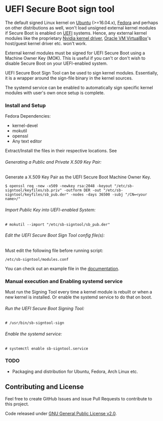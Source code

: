 # UEFI Secure Boot sign tool

The default signed Linux kernel on [Ubuntu](https://www.ubuntu.com/) (>=16.04.x), [Fedora](https://getfedora.org/) and perhaps on other distributions as well, won't load unsigned external kernel modules if Secure Boot is enabled on [UEFI](https://en.wikipedia.org/wiki/Unified_Extensible_Firmware_Interface) systems.
Hence, any external kernel modules like the proprietary [Nvidia kernel driver](https://www.nvidia.com/object/unix.html), [Oracle VM VirtualBox](https://www.virtualbox.org/)'s host/guest kernel driver etc. won't work.

External kernel modules must be signed for UEFI Secure Boot using a Machine Owner Key (MOK).
This is useful if you can't or don't wish to disable Secure Boot on your UEFI-enabled system.

UEFI Secure Boot Sign Tool can be used to sign kernel modules.
Essentially, it is a wrapper around the sign-file binary in the kernel sources.

The systemd service can be enabled to automatically sign specific kernel modules with user's own once setup is complete.

### Install and Setup

Fedora Dependencies:
* kernel-devel
* mokutil
* openssl
* Any text editor

Extract/Install the files in their respective locations. See

###### Generating a Public and Private X.509 Key Pair:

Generate a X.509 Key Pair as the UEFI Secure Boot Machine Owner Key.

    $ openssl req -new -x509 -newkey rsa:2048 -keyout "/etc/sb-signtool/keyfiles/sb.priv" -outform DER -out "/etc/sb-signtool/keyfiles/sb_pub.der" -nodes -days 36500 -subj "/CN=<your name>/"

###### Import Public Key into UEFI-enabled System:

    # mokutil --import "/etc/sb-signtool/sb_pub.der"

###### Edit the UEFI Secure Boot Sign Tool config file(s):

Must edit the following file before running script:

    /etc/sb-signtool/modules.conf

You can check out an example file in the [documentation](https://github.com/aneesh-neelam/UEFI-SecureBoot-SignTool/blob/master/usr/share/doc/sb-signtool/example_modules.conf).

### Manual execution and Enabling systemd service

Must run the Signing Tool every time a kernel module is rebuilt or when a new kernel is installed.
Or enable the systemd service to do that on boot.

###### Run the UEFI Secure Boot Signing Tool:

    # /usr/bin/sb-signtool-sign

###### Enable the systemd service:

    # systemctl enable sb-signtool.service


### TODO

* Packaging and distribution for Ubuntu, Fedora, Arch Linux etc.


## Contributing and License

Feel free to create GitHub Issues and issue Pull Requests to contribute to this project.

Code released under [GNU General Public License v2.0](https://github.com/aneesh-neelam/uefi-sb-signtool/blob/master/LICENSE).
